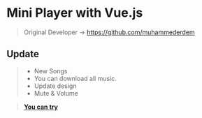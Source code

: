 # Mini Player with Vue.js

> Original Developer -> https://github.com/muhammederdem

## Update
> - New Songs
> - You can download all music.
> - Update design 
> - Mute & Volume

> **[You can try](https://yunusemrealps.github.io/Mini_Player/)**

